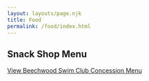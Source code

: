 ```yaml
---
layout: layouts/page.njk
title: Food
permalink: /food/index.html
---
```

## Snack Shop Menu

[View Beechwood Swim Club Concession Menu](https://beechwood-swim-club.netlify.app/beechwood-swim-club-menu.pdf)